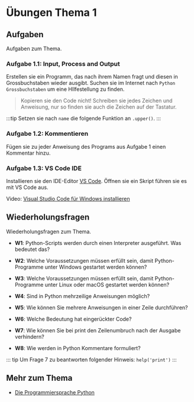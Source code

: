 # Übungen Thema 1

## Aufgaben

Aufgaben zum Thema.

### Aufgabe 1.1: Input, Process and Output

Erstellen sie ein Programm, das nach ihrem Namen fragt und diesen in Grossbuchstaben wieder ausgibt. Suchen sie im Internet nach `Python Grossbuchstaben` um eine HIlfestellung zu finden.

> Kopieren sie den Code nicht! Schreiben sie jedes Zeichen und Anweisung, nur so finden sie auch die Zeichen auf der Tastatur. 

:::tip
Setzen sie nach `name` die folgende Funktion an `.upper()`. 
:::

### Aufgabe 1.2: Kommentieren

Fügen sie zu jeder Anweisung des Programs aus Aufgabe 1 einen Kommentar hinzu.

### Aufgabe 1.3: VS Code IDE

Installieren sie den IDE-Editor [VS Code](https://code.visualstudio.com/). Öffnen sie ein Skript führen sie es mit VS Code aus.

Video: [Visual Studio Code für Windows installieren](https://www.youtube.com/watch?v=og51Lo5uKBA)

## Wiederholungsfragen

Wiederholungsfragen zum Thema.

* **W1**: Python-Scripts werden durch einen Interpreter ausgeführt. Was bedeutet das?
<!--Python-Scripts müssen vor der Ausführung nicht kompiliert werden. Stattdessen liest python.exe bzw. python3 den Code (also gewissermaßen einen Text mit Python-Anweisungen) direkt aus der Script-Datei und führt ihn aus. python.exe bzw. python3 werden deswegen als Interpreter bezeichnet.-->
* **W2**: Welche Voraussetzungen müssen erfüllt sein, damit Python-Programme unter Windows gestartet werden können?
<!-- Das Python-Script muss die Endung *.py aufweisen. Außerdem muss natürlich Python (also das Programm python.exe) installiert sein. -->
* **W3**: Welche Voraussetzungen müssen erfüllt sein, damit Python-Programme unter Linux oder macOS gestartet werden können?
<!-- shebank + chmod +x + python installiert -->
* **W4**: Sind in Python mehrzeilige Anweisungen möglich?
<!-- Mehrzeilige Anweisungen sind möglich. Bei offenen Klammern ist in mehrzeiligen Anweisungen nicht einmal eine Kennzeichnung notwendig. Wenn aus der Struktur des Codes hingegen nicht klar hervorgeht, dass die aktuelle Zeile unvollständig ist und in der nächsten Zeile fortgesetzt wird, dann müssen Sie das Zeichen \ als Indikator für die mehrzeilige Konstruktion verwenden. -->
* **W5**: Wie können Sie mehrere Anweisungen in einer Zeile durchführen?
<!-- Um mehrere Anweisungen in einer Zeile auszuführen, trennen Sie sie durch Semikola – also z. B. a=3; print(a). -->
* **W6**: Welche Bedeutung hat eingerückter Code?
<!--  -->
* **W7**: Wie können Sie bei print den Zeilenumbruch nach der Ausgabe verhindern?
<!--  -->
* **W8**: Wie werden in Python Kommentare formuliert?
<!--  -->

::: tip
Um Frage 7 zu beantworten folgender Hinweis: `help('print')`
:::

## Mehr zum Thema

* [Die Programmiersprache Python](http://openbook.rheinwerk-verlag.de/python/02_001.html#u2)